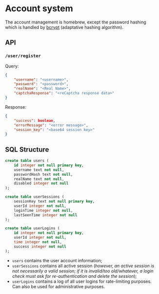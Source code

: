 Account system
==============

The account management is homebrew, except the password hashing which is handled by [bcrypt](https://godoc.org/golang.org/x/crypto/bcrypt) (adaptative hashing algorithm).

API
---

### `/user/register`

Query:
```JSON
{
    "username": "<username>",
    "password": "<password>",
    "realName": "<Real Name>",
    "captchaResponse": "<reCaptcha response data>"
}
```

Response:
```JSON
{
	"success": boolean,
	"errorMessage": "<error message>",
	"session_key": "<base64 session key>"
}
```

SQL Structure
-------------

```SQL
create table users (
    id integer not null primary key,
    username text not null,
    passwordHash text not null,
    realName text not null,
    disabled integer not null
);

create table userSessions (
    sessionKey text not null primary key,
    userId integer not null,
    loginTime integer not null,
    lastSeenTime integer not null
);

create table userLogins (
    id integer not null primary key,
    userId integer not null,
    time integer not null,
    success integer not null
);
```

* `users` contains the user account information;
* `userSessions` contains all active session (*however, an active session is not necessarily a valid session; if it is invalid/too old/whatever, a login check must ask for re-authentication and delete the session*);
* `userLogins` contains a log of all user logins for rate-limiting purposes. Can also be used for administrative purposes.